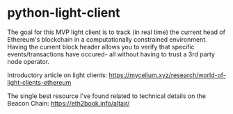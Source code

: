 # python-light-client
The goal for this MVP light client is to track (in real time) the current head of Ethereum's blockchain in a 
computationally constrained environment.  Having the current block header allows you to verify that specific 
events/transactions have occured-  all without having to trust a 3rd party node operator.  

Introductory article on light clients:
https://mycelium.xyz/research/world-of-light-clients-ethereum

The single best resource I've found related to technical details on the Beacon Chain:
https://eth2book.info/altair/
